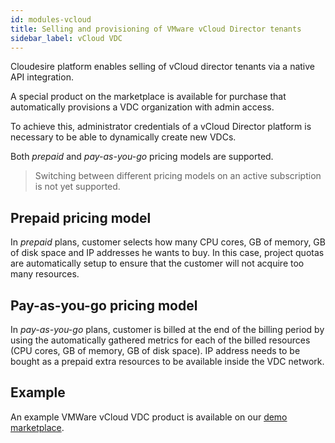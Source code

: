 ```yaml
---
id: modules-vcloud
title: Selling and provisioning of VMware vCloud Director tenants
sidebar_label: vCloud VDC
---
```


Cloudesire platform enables selling of vCloud director tenants via a native API
integration.

A special product on the marketplace is available for purchase that
automatically provisions a VDC organization with admin access.

To achieve this, administrator credentials of a vCloud Director platform is
necessary to be able to dynamically create new VDCs.

Both *prepaid* and *pay-as-you-go* pricing models are supported.

> Switching between different pricing models on an active subscription is not
> yet supported.

## Prepaid pricing model

In *prepaid* plans, customer selects how many CPU cores, GB of memory, GB of
disk space and IP addresses he wants to buy. In this case, project quotas are
automatically setup to ensure that the customer will not acquire too many
resources.

## Pay-as-you-go pricing model

In *pay-as-you-go* plans, customer is billed at the end of the billing period by
using the automatically gathered metrics for each of the billed resources (CPU
cores, GB of memory, GB of disk space). IP address needs to be bought as a
prepaid extra resources to be available inside the VDC network.

## Example

An example VMWare vCloud VDC product is available on our [demo
marketplace](https://demo-mcp.cloudeng.it/161973/compute/virtual-data-center-vmware).
